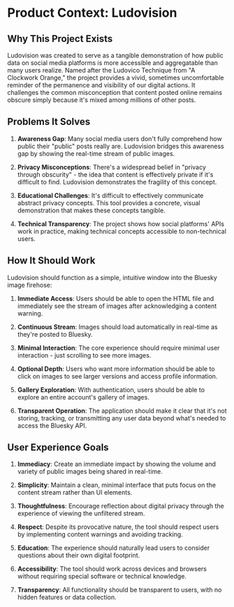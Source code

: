 # Product Context: Ludovision

## Why This Project Exists
Ludovision was created to serve as a tangible demonstration of how public data on social media platforms is more accessible and aggregatable than many users realize. Named after the Ludovico Technique from "A Clockwork Orange," the project provides a vivid, sometimes uncomfortable reminder of the permanence and visibility of our digital actions. It challenges the common misconception that content posted online remains obscure simply because it's mixed among millions of other posts.

## Problems It Solves
1. **Awareness Gap**: Many social media users don't fully comprehend how public their "public" posts really are. Ludovision bridges this awareness gap by showing the real-time stream of public images.

2. **Privacy Misconceptions**: There's a widespread belief in "privacy through obscurity" - the idea that content is effectively private if it's difficult to find. Ludovision demonstrates the fragility of this concept.

3. **Educational Challenges**: It's difficult to effectively communicate abstract privacy concepts. This tool provides a concrete, visual demonstration that makes these concepts tangible.

4. **Technical Transparency**: The project shows how social platforms' APIs work in practice, making technical concepts accessible to non-technical users.

## How It Should Work
Ludovision should function as a simple, intuitive window into the Bluesky image firehose:

1. **Immediate Access**: Users should be able to open the HTML file and immediately see the stream of images after acknowledging a content warning.

2. **Continuous Stream**: Images should load automatically in real-time as they're posted to Bluesky.

3. **Minimal Interaction**: The core experience should require minimal user interaction - just scrolling to see more images.

4. **Optional Depth**: Users who want more information should be able to click on images to see larger versions and access profile information.

5. **Gallery Exploration**: With authentication, users should be able to explore an entire account's gallery of images.

6. **Transparent Operation**: The application should make it clear that it's not storing, tracking, or transmitting any user data beyond what's needed to access the Bluesky API.

## User Experience Goals
1. **Immediacy**: Create an immediate impact by showing the volume and variety of public images being shared in real-time.

2. **Simplicity**: Maintain a clean, minimal interface that puts focus on the content stream rather than UI elements.

3. **Thoughtfulness**: Encourage reflection about digital privacy through the experience of viewing the unfiltered stream.

4. **Respect**: Despite its provocative nature, the tool should respect users by implementing content warnings and avoiding tracking.

5. **Education**: The experience should naturally lead users to consider questions about their own digital footprint.

6. **Accessibility**: The tool should work across devices and browsers without requiring special software or technical knowledge.

7. **Transparency**: All functionality should be transparent to users, with no hidden features or data collection.
